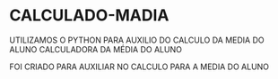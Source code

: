 # CALCULADO-MADIA
UTILIZAMOS O PYTHON PARA AUXILIO DO CALCULO DA MEDIA DO ALUNO 
CALCULADORA DA MÉDIA DO ALUNO

FOI CRIADO PARA AUXILIAR NO CALCULO PARA A MEDIA DO ALUNO 

